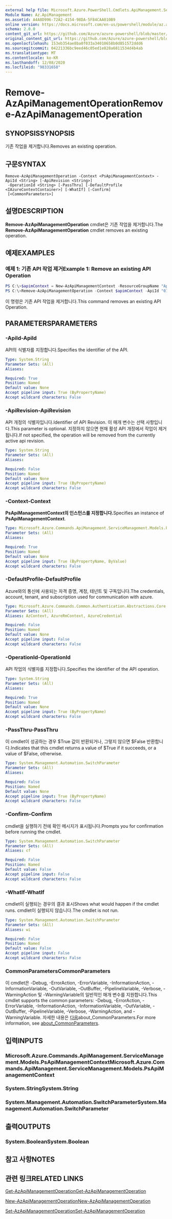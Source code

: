 ```yaml
---
external help file: Microsoft.Azure.PowerShell.Cmdlets.ApiManagement.ServiceManagement.dll-Help.xml
Module Name: Az.ApiManagement
ms.assetid: A4A8D996-72A2-4154-98DA-5F84CAA010B9
online version: https://docs.microsoft.com/en-us/powershell/module/az.apimanagement/remove-azapimanagementoperation
schema: 2.0.0
content_git_url: https://github.com/Azure/azure-powershell/blob/master/src/ApiManagement/ApiManagement/help/Remove-AzApiManagementOperation.md
original_content_git_url: https://github.com/Azure/azure-powershell/blob/master/src/ApiManagement/ApiManagement/help/Remove-AzApiManagementOperation.md
ms.openlocfilehash: 153eb354ae8ba0f033a34010658b0d851572ddd6
ms.sourcegitcommit: 04221336bc9eed46c05ed1e828a6811534d4b4ab
ms.translationtype: MT
ms.contentlocale: ko-KR
ms.lasthandoff: 12/08/2020
ms.locfileid: "98331658"
---
```

# <span data-ttu-id="099d8-101">Remove-AzApiManagementOperation</span><span class="sxs-lookup"><span data-stu-id="099d8-101">Remove-AzApiManagementOperation</span></span>

## <span data-ttu-id="099d8-102">SYNOPSIS</span><span class="sxs-lookup"><span data-stu-id="099d8-102">SYNOPSIS</span></span>
<span data-ttu-id="099d8-103">기존 작업을 제거합니다.</span><span class="sxs-lookup"><span data-stu-id="099d8-103">Removes an existing operation.</span></span>

## <span data-ttu-id="099d8-104">구문</span><span class="sxs-lookup"><span data-stu-id="099d8-104">SYNTAX</span></span>

```
Remove-AzApiManagementOperation -Context <PsApiManagementContext> -ApiId <String> [-ApiRevision <String>]
 -OperationId <String> [-PassThru] [-DefaultProfile <IAzureContextContainer>] [-WhatIf] [-Confirm]
 [<CommonParameters>]
```

## <span data-ttu-id="099d8-105">설명</span><span class="sxs-lookup"><span data-stu-id="099d8-105">DESCRIPTION</span></span>
<span data-ttu-id="099d8-106">**Remove-AzApiManagementOperation** cmdlet은 기존 작업을 제거합니다.</span><span class="sxs-lookup"><span data-stu-id="099d8-106">The **Remove-AzApiManagementOperation** cmdlet removes an existing operation.</span></span>

## <span data-ttu-id="099d8-107">예제</span><span class="sxs-lookup"><span data-stu-id="099d8-107">EXAMPLES</span></span>

### <span data-ttu-id="099d8-108">예제 1: 기존 API 작업 제거</span><span class="sxs-lookup"><span data-stu-id="099d8-108">Example 1: Remove an existing API Operation</span></span>
```powershell
PS C:\>$apimContext = New-AzApiManagementContext -ResourceGroupName "Api-Default-WestUS" -ServiceName "contoso"
PS C:\>Remove-AzApiManagementOperation -Context $apimContext -ApiId "0123456789" -OperationId "9876543210" -Force
```

<span data-ttu-id="099d8-109">이 명령은 기존 API 작업을 제거합니다.</span><span class="sxs-lookup"><span data-stu-id="099d8-109">This command removes an existing API Operation.</span></span>

## <span data-ttu-id="099d8-110">PARAMETERS</span><span class="sxs-lookup"><span data-stu-id="099d8-110">PARAMETERS</span></span>

### <span data-ttu-id="099d8-111">-ApiId</span><span class="sxs-lookup"><span data-stu-id="099d8-111">-ApiId</span></span>
<span data-ttu-id="099d8-112">API의 식별자를 지정합니다.</span><span class="sxs-lookup"><span data-stu-id="099d8-112">Specifies the identifier of the API.</span></span>

```yaml
Type: System.String
Parameter Sets: (All)
Aliases:

Required: True
Position: Named
Default value: None
Accept pipeline input: True (ByPropertyName)
Accept wildcard characters: False
```

### <span data-ttu-id="099d8-113">-ApiRevision</span><span class="sxs-lookup"><span data-stu-id="099d8-113">-ApiRevision</span></span>
<span data-ttu-id="099d8-114">API 개정의 식별자입니다.</span><span class="sxs-lookup"><span data-stu-id="099d8-114">Identifier of API Revision.</span></span> <span data-ttu-id="099d8-115">이 매개 변수는 선택 사항입니다.</span><span class="sxs-lookup"><span data-stu-id="099d8-115">This parameter is optional.</span></span> <span data-ttu-id="099d8-116">지정하지 않으면 현재 활성 API 개정에서 작업이 제거됩니다.</span><span class="sxs-lookup"><span data-stu-id="099d8-116">If not specified, the operation will be removed from the currently active api revision.</span></span>

```yaml
Type: System.String
Parameter Sets: (All)
Aliases:

Required: False
Position: Named
Default value: None
Accept pipeline input: True (ByPropertyName)
Accept wildcard characters: False
```

### <span data-ttu-id="099d8-117">-Context</span><span class="sxs-lookup"><span data-stu-id="099d8-117">-Context</span></span>
<span data-ttu-id="099d8-118">**PsApiManagementContext의 인스턴스를 지정합니다.**</span><span class="sxs-lookup"><span data-stu-id="099d8-118">Specifies an instance of **PsApiManagementContext**.</span></span>

```yaml
Type: Microsoft.Azure.Commands.ApiManagement.ServiceManagement.Models.PsApiManagementContext
Parameter Sets: (All)
Aliases:

Required: True
Position: Named
Default value: None
Accept pipeline input: True (ByPropertyName, ByValue)
Accept wildcard characters: False
```

### <span data-ttu-id="099d8-119">-DefaultProfile</span><span class="sxs-lookup"><span data-stu-id="099d8-119">-DefaultProfile</span></span>
<span data-ttu-id="099d8-120">Azure와의 통신에 사용되는 자격 증명, 계정, 테넌트 및 구독입니다.</span><span class="sxs-lookup"><span data-stu-id="099d8-120">The credentials, account, tenant, and subscription used for communication with azure.</span></span>

```yaml
Type: Microsoft.Azure.Commands.Common.Authentication.Abstractions.Core.IAzureContextContainer
Parameter Sets: (All)
Aliases: AzContext, AzureRmContext, AzureCredential

Required: False
Position: Named
Default value: None
Accept pipeline input: False
Accept wildcard characters: False
```

### <span data-ttu-id="099d8-121">-OperationId</span><span class="sxs-lookup"><span data-stu-id="099d8-121">-OperationId</span></span>
<span data-ttu-id="099d8-122">API 작업의 식별자를 지정합니다.</span><span class="sxs-lookup"><span data-stu-id="099d8-122">Specifies the identifier of the API operation.</span></span>

```yaml
Type: System.String
Parameter Sets: (All)
Aliases:

Required: True
Position: Named
Default value: None
Accept pipeline input: True (ByPropertyName)
Accept wildcard characters: False
```

### <span data-ttu-id="099d8-123">-PassThru</span><span class="sxs-lookup"><span data-stu-id="099d8-123">-PassThru</span></span>
<span data-ttu-id="099d8-124">이 cmdlet이 성공하는 경우 $True 값이 반환되거나, 그렇지 않으면 $False 반환합니다.</span><span class="sxs-lookup"><span data-stu-id="099d8-124">Indicates that this cmdlet returns a value of $True if it succeeds, or a value of $False, otherwise.</span></span>

```yaml
Type: System.Management.Automation.SwitchParameter
Parameter Sets: (All)
Aliases:

Required: False
Position: Named
Default value: None
Accept pipeline input: True (ByPropertyName)
Accept wildcard characters: False
```

### <span data-ttu-id="099d8-125">-Confirm</span><span class="sxs-lookup"><span data-stu-id="099d8-125">-Confirm</span></span>
<span data-ttu-id="099d8-126">cmdlet을 실행하기 전에 확인 메시지가 표시됩니다.</span><span class="sxs-lookup"><span data-stu-id="099d8-126">Prompts you for confirmation before running the cmdlet.</span></span>

```yaml
Type: System.Management.Automation.SwitchParameter
Parameter Sets: (All)
Aliases: cf

Required: False
Position: Named
Default value: False
Accept pipeline input: False
Accept wildcard characters: False
```

### <span data-ttu-id="099d8-127">-WhatIf</span><span class="sxs-lookup"><span data-stu-id="099d8-127">-WhatIf</span></span>
<span data-ttu-id="099d8-128">cmdlet이 실행되는 경우의 결과 표시</span><span class="sxs-lookup"><span data-stu-id="099d8-128">Shows what would happen if the cmdlet runs.</span></span>
<span data-ttu-id="099d8-129">cmdlet이 실행되지 않습니다.</span><span class="sxs-lookup"><span data-stu-id="099d8-129">The cmdlet is not run.</span></span>

```yaml
Type: System.Management.Automation.SwitchParameter
Parameter Sets: (All)
Aliases: wi

Required: False
Position: Named
Default value: False
Accept pipeline input: False
Accept wildcard characters: False
```

### <span data-ttu-id="099d8-130">CommonParameters</span><span class="sxs-lookup"><span data-stu-id="099d8-130">CommonParameters</span></span>
<span data-ttu-id="099d8-131">이 cmdlet은 -Debug, -ErrorAction, -ErrorVariable, -InformationAction, -InformationVariable, -OutVariable, -OutBuffer, -PipelineVariable, -Verbose, -WarningAction 및 -WarningVariable의 일반적인 매개 변수를 지원합니다.</span><span class="sxs-lookup"><span data-stu-id="099d8-131">This cmdlet supports the common parameters: -Debug, -ErrorAction, -ErrorVariable, -InformationAction, -InformationVariable, -OutVariable, -OutBuffer, -PipelineVariable, -Verbose, -WarningAction, and -WarningVariable.</span></span> <span data-ttu-id="099d8-132">자세한 내용은 [다음](http://go.microsoft.com/fwlink/?LinkID=113216)about_CommonParameters.</span><span class="sxs-lookup"><span data-stu-id="099d8-132">For more information, see [about_CommonParameters](http://go.microsoft.com/fwlink/?LinkID=113216).</span></span>

## <span data-ttu-id="099d8-133">입력</span><span class="sxs-lookup"><span data-stu-id="099d8-133">INPUTS</span></span>

### <span data-ttu-id="099d8-134">Microsoft.Azure.Commands.ApiManagement.ServiceManagement.Models.PsApiManagementContext</span><span class="sxs-lookup"><span data-stu-id="099d8-134">Microsoft.Azure.Commands.ApiManagement.ServiceManagement.Models.PsApiManagementContext</span></span>

### <span data-ttu-id="099d8-135">System.String</span><span class="sxs-lookup"><span data-stu-id="099d8-135">System.String</span></span>

### <span data-ttu-id="099d8-136">System.Management.Automation.SwitchParameter</span><span class="sxs-lookup"><span data-stu-id="099d8-136">System.Management.Automation.SwitchParameter</span></span>

## <span data-ttu-id="099d8-137">출력</span><span class="sxs-lookup"><span data-stu-id="099d8-137">OUTPUTS</span></span>

### <span data-ttu-id="099d8-138">System.Boolean</span><span class="sxs-lookup"><span data-stu-id="099d8-138">System.Boolean</span></span>

## <span data-ttu-id="099d8-139">참고 사항</span><span class="sxs-lookup"><span data-stu-id="099d8-139">NOTES</span></span>

## <span data-ttu-id="099d8-140">관련 링크</span><span class="sxs-lookup"><span data-stu-id="099d8-140">RELATED LINKS</span></span>

[<span data-ttu-id="099d8-141">Get-AzApiManagementOperation</span><span class="sxs-lookup"><span data-stu-id="099d8-141">Get-AzApiManagementOperation</span></span>](./Get-AzApiManagementOperation.md)

[<span data-ttu-id="099d8-142">New-AzApiManagementOperation</span><span class="sxs-lookup"><span data-stu-id="099d8-142">New-AzApiManagementOperation</span></span>](./New-AzApiManagementOperation.md)

[<span data-ttu-id="099d8-143">Set-AzApiManagementOperation</span><span class="sxs-lookup"><span data-stu-id="099d8-143">Set-AzApiManagementOperation</span></span>](./Set-AzApiManagementOperation.md)



